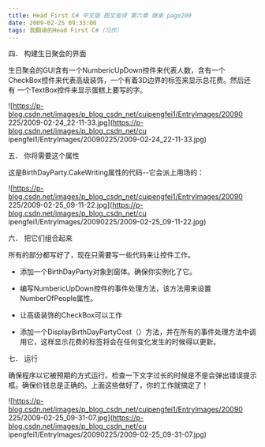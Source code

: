 ```yaml
---
title: Head First C# 中文版 图文皆译 第六章 继承 page209
date: 2009-02-25 09:33:00
tags: 我翻译的Head First C#（习作）
---
```

四．  构建生日聚会的界面

生日聚会的GUI含有一个NumbericUpDown控件来代表人数，含有一个CheckBox控件来代表高级装饰，一个有着3D边界的标签来显示总花费。然后还有
一个TextBox控件来显示蛋糕上要写的字。

![https://p-blog.csdn.net/images/p_blog_csdn_net/cuipengfei1/EntryImages/20090
225/2009-02-24_22-11-33.jpg](https://p-blog.csdn.net/images/p_blog_csdn_net/cu
ipengfei1/EntryImages/20090225/2009-02-24_22-11-33.jpg)

五．  你将需要这个属性

这是BirthDayParty.CakeWriting属性的代码--它会派上用场的：

![https://p-blog.csdn.net/images/p_blog_csdn_net/cuipengfei1/EntryImages/20090
225/2009-02-25_09-11-22.jpg](https://p-blog.csdn.net/images/p_blog_csdn_net/cu
ipengfei1/EntryImages/20090225/2009-02-25_09-11-22.jpg)

六．  把它们组合起来

所有的部分都写好了，现在只需要写一些代码来让控件工作。

*  添加一个BirthDayParty对象到窗体。确保你实例化了它。 

*  编写NumbericUpDown控件的事件处理方法，该方法用来设置NumberOfPeople属性。 

*  让高级装饰的CheckBox可以工作 

*  添加一个DisplayBirthDayPartyCost（）方法，并在所有的事件处理方法中调用它，这样显示花费的标签将会在任何变化发生的时候得以更新。 

七．  运行

确保程序以它被预期的方式运行。检查一下文字过长的时候是不是会弹出错误提示框。确保价钱总是正确的。上面这些做好了，你的工作就搞定了！

![https://p-blog.csdn.net/images/p_blog_csdn_net/cuipengfei1/EntryImages/20090
225/2009-02-25_09-31-07.jpg](https://p-blog.csdn.net/images/p_blog_csdn_net/cu
ipengfei1/EntryImages/20090225/2009-02-25_09-31-07.jpg)



